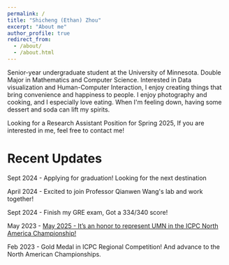 ```yaml
---
permalink: /
title: "Shicheng (Ethan) Zhou"
excerpt: "About me"
author_profile: true
redirect_from: 
  - /about/
  - /about.html
---
```


Senior-year undergraduate student at the University of Minnesota. Double Major in Mathematics and Computer Science. Interested in Data visualization and Human-Computer Interaction, I enjoy creating things that bring convenience and happiness to people.
I enjoy photography and cooking, and I especially love eating. When I'm feeling down, having some dessert and soda can lift my spirits.

Looking for a Research Assistant Position for Spring 2025, If you are interested in me, feel free to contact me!

Recent Updates
======
Sept 2024 - Applying for graduation! Looking for the next destination

April 2024 - Excited to join Professor Qianwen Wang's lab and work together!

Sept 2024 - Finish my GRE exam, Got a 334/340 score!

May 2023 - <a href="https://cse.umn.edu/cs/news/cse-undergraduate-team-advances-icpc-national-competition" target="_blank">May 2025 - It’s an honor to represent UMN in the ICPC North America Championship!</a>


Feb 2023 - Gold Medal in ICPC Regional Competition! And advance to the North American Championships.


